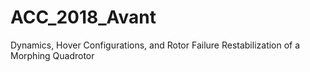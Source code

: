 # ACC_2018_Avant
Dynamics, Hover Configurations, and Rotor Failure Restabilization of a Morphing Quadrotor
